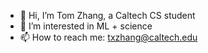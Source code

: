 - 👋 Hi, I’m Tom Zhang, a Caltech CS student
- 👀 I’m interested in ML + science
- 📫 How to reach me: [txzhang@caltech.edu](mailto:txzhang@caltech.edu)
